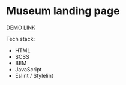 # Museum landing page

[DEMO LINK](https://prokivskaaa.github.io/Museum/)

Tech stack:

- HTML
- SCSS
- BEM
- JavaScript
- Eslint / Stylelint
